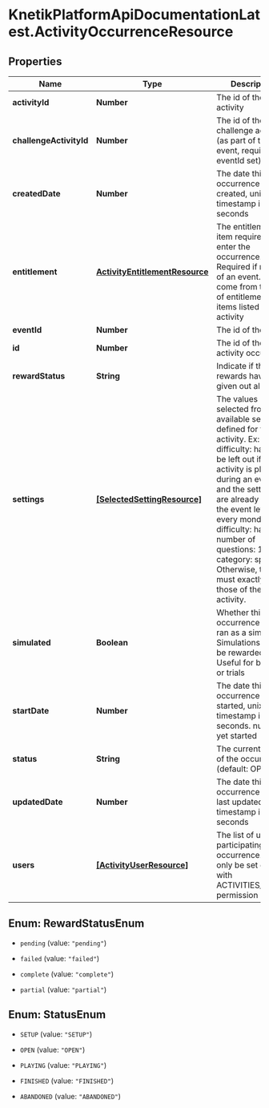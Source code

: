 # KnetikPlatformApiDocumentationLatest.ActivityOccurrenceResource

## Properties
Name | Type | Description | Notes
------------ | ------------- | ------------- | -------------
**activityId** | **Number** | The id of the activity | 
**challengeActivityId** | **Number** | The id of the challenge activity (as part of the event, required if eventId set) | [optional] 
**createdDate** | **Number** | The date this occurrence was created, unix timestamp in seconds | [optional] 
**entitlement** | [**ActivityEntitlementResource**](ActivityEntitlementResource.md) | The entitlement item required to enter the occurrence. Required if not part of an event. Must come from the set of entitlement items listed in the activity | [optional] 
**eventId** | **Number** | The id of the event | [optional] 
**id** | **Number** | The id of the activity occurrence | [optional] 
**rewardStatus** | **String** | Indicate if the rewards have been given out already | [optional] 
**settings** | [**[SelectedSettingResource]**](SelectedSettingResource.md) | The values selected from the available settings defined for the activity. Ex: difficulty: hard. Can be left out if the activity is played during an event and the settings are already set at the event level. Ex: every monday, difficulty: hard, number of questions: 10, category: sport. Otherwise, the set must exactly match those of the activity. | [optional] 
**simulated** | **Boolean** | Whether this occurrence will be ran as a simulation. Simulations will not be rewarded. Useful for bot play or trials | [optional] 
**startDate** | **Number** | The date this occurrence was started, unix timestamp in seconds. null if not yet started | [optional] 
**status** | **String** | The current status of the occurrence (default: OPEN) | [optional] 
**updatedDate** | **Number** | The date this occurrence was last updated, unix timestamp in seconds | [optional] 
**users** | [**[ActivityUserResource]**](ActivityUserResource.md) | The list of users participating in this occurrence. Can only be set directly with ACTIVITIES_ADMIN permission | [optional] 


<a name="RewardStatusEnum"></a>
## Enum: RewardStatusEnum


* `pending` (value: `"pending"`)

* `failed` (value: `"failed"`)

* `complete` (value: `"complete"`)

* `partial` (value: `"partial"`)




<a name="StatusEnum"></a>
## Enum: StatusEnum


* `SETUP` (value: `"SETUP"`)

* `OPEN` (value: `"OPEN"`)

* `PLAYING` (value: `"PLAYING"`)

* `FINISHED` (value: `"FINISHED"`)

* `ABANDONED` (value: `"ABANDONED"`)




